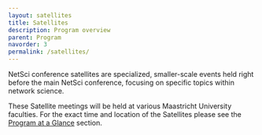 ```yaml
---
layout: satellites
title: Satellites
description: Program overview
parent: Program
navorder: 3
permalink: /satellites/
---
```



NetSci conference satellites are specialized, smaller-scale events held right before the main NetSci conference, focusing on specific topics within network science. 

These Satellite meetings will be held at various Maastricht University faculties. For the exact time and location of the Satellites please see the [Program at a Glance](/Program/) section.

